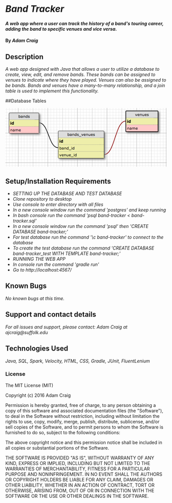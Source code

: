 # _Band Tracker_

#### _A web app where a user can track the history of a band's touring career, adding the band to specific venues and vice versa._

#### By _**Adam Craig**_

## Description

_A web app designed with Java that allows a user to utilize a database to create, view, edit, and remove bands. These bands can be assigned to venues to indicate where they have played. Venues can also be assigned to be bands. Bands and venues have a many-to-many relationship, and a join table is used to implement this functionality._

##Database Tables

![Database](sqldesign.png)

## Setup/Installation Requirements

* _SETTING UP THE DATABASE AND TEST DATABASE_
* _Clone repository to desktop_
* _Use console to enter directory with all files_
* _In a new console window run the command 'postgres' and keep running_
* _In bash console run the command 'psql band-tracker < band-tracker.sql'_
* _In a new console window run the command 'psql' then 'CREATE DATABASE band-tracker;'_
* _For test database run the command '\c band-tracker' to connect to the database_
* _To create the test database run the command 'CREATE DATABASE band-tracker_test WITH TEMPLATE band-tracker;'_
* _RUNNING THE WEB APP_
* _In console run the command 'gradle run'_
* _Go to http://localhost:4567/_

## Known Bugs

_No known bugs at this time._

## Support and contact details

_For all issues and support, please contact:
Adam Craig at ajcraig@suffolk.edu_

## Technologies Used

_Java, SQL, Spark, Velocity, HTML, CSS, Gradle, JUnit, FluentLenium_

### License

The MIT License (MIT)

Copyright (c) 2016 Adam Craig

Permission is hereby granted, free of charge, to any person obtaining a copy
of this software and associated documentation files (the "Software"), to deal
in the Software without restriction, including without limitation the rights
to use, copy, modify, merge, publish, distribute, sublicense, and/or sell
copies of the Software, and to permit persons to whom the Software is
furnished to do so, subject to the following conditions:

The above copyright notice and this permission notice shall be included in all
copies or substantial portions of the Software.

THE SOFTWARE IS PROVIDED "AS IS", WITHOUT WARRANTY OF ANY KIND, EXPRESS OR
IMPLIED, INCLUDING BUT NOT LIMITED TO THE WARRANTIES OF MERCHANTABILITY,
FITNESS FOR A PARTICULAR PURPOSE AND NONINFRINGEMENT. IN NO EVENT SHALL THE
AUTHORS OR COPYRIGHT HOLDERS BE LIABLE FOR ANY CLAIM, DAMAGES OR OTHER
LIABILITY, WHETHER IN AN ACTION OF CONTRACT, TORT OR OTHERWISE, ARISING FROM,
OUT OF OR IN CONNECTION WITH THE SOFTWARE OR THE USE OR OTHER DEALINGS IN THE
SOFTWARE.
